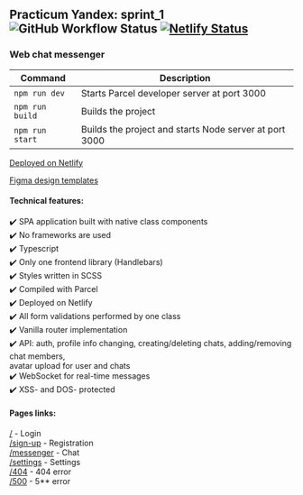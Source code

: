 ## Practicum Yandex: sprint_1 ![GitHub Workflow Status](https://img.shields.io/github/actions/workflow/status/tzhovtyi/middle.messenger.praktikum.yandex/tests.yml) [![Netlify Status](https://api.netlify.com/api/v1/badges/d9eb756c-9169-45dc-890e-4f53abab2631/deploy-status)](https://app.netlify.com/sites/practicum-chat-app/deploys)

### Web chat messenger

| Command         | Description                                            |
| --------------- | ------------------------------------------------------ |
| `npm run dev`   | Starts Parcel developer server at port 3000            |
| `npm run build` | Builds the project                                     |
| `npm run start` | Builds the project and starts Node server at port 3000 |

[Deployed on Netlify](https://practicum-chat-app.netlify.app/)

[Figma design templates](https://www.figma.com/file/dctKPtCeSqShhDfyEVkJZX/Yandex?node-id=0%3A1&t=uAIvx9AX66zrlCWI-1)

#### Technical features:

✔️ SPA application built with native class components  
✔️ No frameworks are used  
✔️ Typescript  
✔️ Only one frontend library (Handlebars)  
✔️ Styles written in SCSS  
✔️ Compiled with Parcel  
✔️ Deployed on Netlify  
✔️ All form validations performed by one class  
✔️ Vanilla router implementation  
✔️ API: auth, profile info changing, creating/deleting chats, adding/removing chat members,  
avatar upload for user and chats  
✔️ WebSocket for real-time messages  
✔️ XSS- and DOS- protected

#### Pages links:

[/](https://practicum-chat-app.netlify.app) - Login  
[/sign-up](https://practicum-chat-app.netlify.app/sign-up) - Registration  
[/messenger](https://practicum-chat-app.netlify.app/messenger) - Chat  
[/settings](https://practicum-chat-app.netlify.app/settings) - Settings  
[/404](https://practicum-chat-app.netlify.app/404) - 404 error  
[/500](https://practicum-chat-app.netlify.app/500) - 5\*\* error
